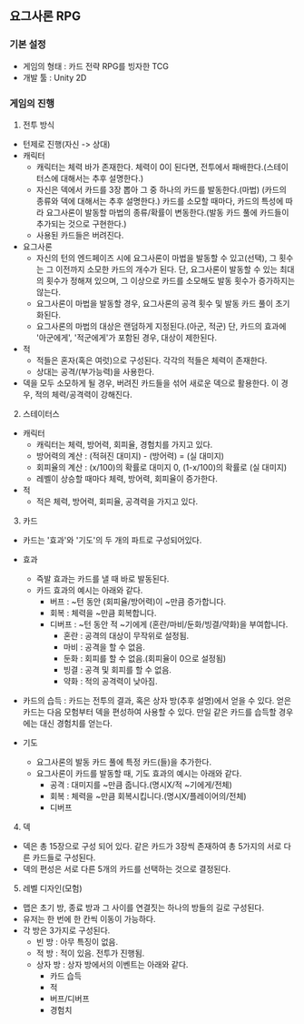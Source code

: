 ## 요그사론 RPG

### 기본 설정

- 게임의 형태 : 카드 전략 RPG를 빙자한 TCG
- 개발 툴 : Unity 2D

### 게임의 진행

1. 전투 방식
- 턴제로 진행(자신 -> 상대)
- 캐릭터
    - 캐릭터는 체력 바가 존재한다. 체력이 0이 된다면, 전투에서 패배한다.(스테이터스에 대해서는 추후 설명한다.)
	- 자신은 덱에서 카드를 3장 뽑아 그 중 하나의 카드를 발동한다.(마법) (카드의 종류와 덱에 대해서는 추후 설명한다.) 카드를 소모할 때마다, 카드의 특성에 따라 요그사론이 발동할 마법의 종류/확률이 변동한다.(발동 카드 풀에 카드들이 추가되는 것으로 구현한다.)
	- 사용된 카드들은 버려진다.
- 요그사론
    - 자신의 턴의 엔드페이즈 시에 요그사론이 마법을 발동할 수 있고(선택), 그 횟수는 그 이전까지 소모한 카드의 개수가 된다. 단, 요그사론이 발동할 수 있는 최대의 횟수가 정해져 있으며, 그 이상으로 카드를 소모해도 발동 횟수가 증가하지는 않는다.
    - 요그사론이 마법을 발동할 경우, 요그사론의 공격 횟수 및 발동 카드 풀이 초기화된다.
    - 요그사론의 마법의 대상은 랜덤하게 지정된다.(아군, 적군) 단, 카드의 효과에 '아군에게', '적군에게'가 포함된 경우, 대상이 제한된다.
- 적
	- 적들은 혼자(혹은 여럿)으로 구성된다. 각각의 적들은 체력이 존재한다.
	- 상대는 공격/(부가능력)을 사용한다.
- 덱을 모두 소모하게 될 경우, 버려진 카드들을 섞어 새로운 덱으로 활용한다. 이 경우, 적의 체력/공격력이 강해진다.

2. 스테이터스
- 캐릭터
	- 캐릭터는 체력, 방어력, 회피율, 경험치를 가지고 있다.
	- 방어력의 계산 : (적혀진 대미지) - (방어력) = (실 대미지)
	- 회피율의 계산 : (x/100)의 확률로 대미지 0, (1-x/100)의 확률로 (실 대미지)
	- 레벨이 상승할 때마다 체력, 방어력, 회피율이 증가한다.
- 적
	- 적은 체력, 방어력, 회피율, 공격력을 가지고 있다.

3. 카드
- 카드는 '효과'와 '기도'의 두 개의 파트로 구성되어있다.
- 효과
	- 즉발 효과는 카드를 낼 때 바로 발동된다.
	- 카드 효과의 예시는 아래와 같다.
		- 버프 : ~턴 동안 (회피율/방어력)이 ~만큼 증가합니다.
		- 회복 : 체력을 ~만큼 회복합니다.
		- 디버프 : ~턴 동안 적 ~기에게 (혼란/마비/둔화/빙결/약화)을 부여합니다.
			- 혼란 : 공격의 대상이 무작위로 설정됨.
			- 마비 : 공격을 할 수 없음.
			- 둔화 : 회피를 할 수 없음.(회피율이 0으로 설정됨)
			- 빙결 : 공격 및 회피를 할 수 없음.
			- 약화 : 적의 공격력이 낮아짐.
- 카드의 습득 : 카드는 전투의 결과, 혹은 상자 방(추후 설명)에서 얻을 수 있다. 얻은 카드는 다음 모험부터 덱을 편성하여 사용할 수 있다. 만일 같은 카드를 습득할 경우에는 대신 경험치를 얻는다.

- 기도
	- 요그사론의 발동 카드 풀에 특정 카드(들)을 추가한다.
	- 요그사론이 카드를 발동할 때, 기도 효과의 예시는 아래와 같다.
		- 공격 : 대미지를 ~만큼 줍니다.(명시X/적 ~기에게/전체)
		- 회복 : 체력을 ~만큼 회복시킵니다.(명시X/플레이어의/전체)
		- 디버프

4. 덱
- 덱은 총 15장으로 구성 되어 있다. 같은 카드가 3장씩 존재하여 총 5가지의 서로 다른 카드들로 구성된다.
- 덱의 편성은 서로 다른 5개의 카드를 선택하는 것으로 결정된다.

5. 레벨 디자인(모험)
- 맵은 초기 방, 종료 방과 그 사이를 연결짓는 하나의 방들의 길로 구성된다.
- 유저는 한 번에 한 칸씩 이동이 가능하다.
- 각 방은 3가지로 구성된다.
	- 빈 방 : 아무 특징이 없음.
	- 적 방 : 적이 있음. 전투가 진행됨.
	- 상자 방 : 상자 방에서의 이벤트는 아래와 같다.
		- 카드 습득
		- 적
		- 버프/디버프
		- 경험치
